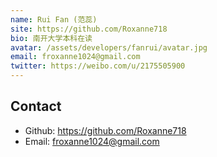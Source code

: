 ```yaml
---
name: Rui Fan (范蕊)
site: https://github.com/Roxanne718
bio: 南开大学本科在读
avatar: /assets/developers/fanrui/avatar.jpg
email: froxanne1024@gmail.com
twitter: https://weibo.com/u/2175505900
---
```


## Contact

- Github: <https://github.com/Roxanne718>
- Email: <froxanne1024@gmail.com>